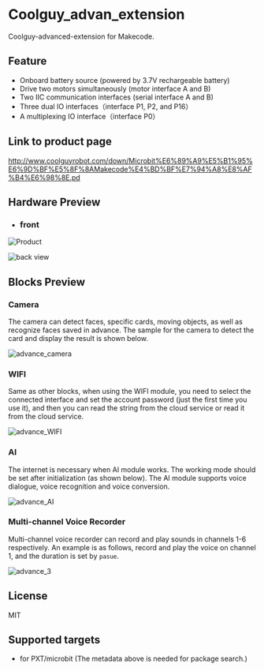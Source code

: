 # Coolguy_advan_extension

Coolguy-advanced-extension for Makecode.

## Feature

- Onboard battery source (powered by 3.7V rechargeable battery)
- Drive two motors simultaneously (motor interface A and B)
- Two IIC communication interfaces (serial interface A and B)
- Three dual IO interfaces（interface P1, P2, and P16）
- A multiplexing IO interface（interface P0）

## Link to product page

http://www.coolguyrobot.com/down/Microbit%E6%89%A9%E5%B1%95%E6%9D%BF%E5%8F%8AMakecode%E4%BD%BF%E7%94%A8%E8%AF%B4%E6%98%8E.pd

## Hardware Preview

- ### front

![Product](https://user-images.githubusercontent.com/34023728/99958245-007d8c80-2dc4-11eb-9b37-dc60b6a1a5b9.png)

![back view](https://user-images.githubusercontent.com/34023728/99958253-02dfe680-2dc4-11eb-87b9-5b9311b31110.png)

## Blocks Preview

### Camera

The camera can detect faces, specific cards, moving objects, as well as recognize faces saved in advance. The sample for the camera to detect the card and display the result is shown below.

![advance_camera](https://user-images.githubusercontent.com/34023728/99958969-3bcc8b00-2dc5-11eb-9be8-11bab3fc3760.png)

### WIFI

Same as other blocks, when using the WIFI module, you need to select the connected interface and set the account password (just the first time you use it), and then you can read the string from the cloud service or read it from the cloud service.

![advance_WIFI](https://user-images.githubusercontent.com/34023728/99959000-425b0280-2dc5-11eb-930a-17fd61045e5d.png)

### AI

The internet is necessary when AI module works. The working mode should be set after initialization (as shown below). The AI module supports voice dialogue, voice recognition and voice conversion.

![advance_AI](https://user-images.githubusercontent.com/34023728/99959077-5ef73a80-2dc5-11eb-81e6-46c7cf3bb5b5.png)

### Multi-channel Voice Recorder

Multi-channel voice recorder can record and play sounds in channels 1-6 respectively. An example is as follows, record and play the voice on channel 1, and the duration is set by `pasue`.

![advance_3](https://user-images.githubusercontent.com/34023728/99959095-63bbee80-2dc5-11eb-9c41-8126af2d3ba1.png)

## License

MIT

## Supported targets

* for PXT/microbit (The metadata above is needed for package search.)

